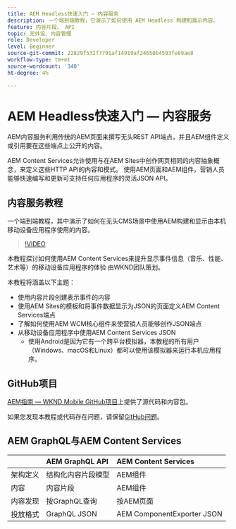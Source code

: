 ```yaml
---
title: AEM Headless快速入门 — 内容服务
description: 一个端到端教程，它演示了如何使用 AEM Headless 构建和展示内容。
feature: 内容片段、 API
topic: 无外设、内容管理
role: Developer
level: Beginner
source-git-commit: 22829f532f7791af14919af24650b4593fe89ae8
workflow-type: tm+mt
source-wordcount: '340'
ht-degree: 4%

---
```



# AEM Headless快速入门 — 内容服务

AEM内容服务利用传统的AEM页面来撰写无头REST API端点，并且AEM组件定义或引用要在这些端点上公开的内容。

AEM Content Services允许使用与在AEM Sites中创作网页相同的内容抽象概念，来定义这些HTTP API的内容和模式。 使用AEM页面和AEM组件，营销人员能够快速编写和更新可支持任何应用程序的灵活JSON API。

## 内容服务教程

一个端到端教程，其中演示了如何在无头CMS场景中使用AEM构建和显示由本机移动设备应用程序使用的内容。

>[!VIDEO](https://video.tv.adobe.com/v/28315/?quality=12&learn=on)

本教程探讨如何使用AEM Content Services来提升显示事件信息（音乐、性能、艺术等）的移动设备应用程序的体验 由WKND团队策划。

本教程将涵盖以下主题：

* 使用内容片段创建表示事件的内容
* 使用AEM Sites的模板和将事件数据显示为JSON的页面定义AEM Content Services端点
* 了解如何使用AEM WCM核心组件来使营销人员能够创作JSON端点
* 从移动设备应用程序中使用AEM Content Services JSON
   * 使用Android是因为它有一个跨平台模拟器，本教程的所有用户（Windows、macOS和Linux）都可以使用该模拟器来运行本机应用程序。

## GitHub项目

[AEM指南 — WKND Mobile GitHub项目](https://github.com/adobe/aem-guides-wknd-mobile)上提供了源代码和内容包。

如果您发现本教程或代码存在问题，请保留[GitHub问题](https://github.com/adobe/aem-guides-wknd-mobile/issues)。

## AEM GraphQL与AEM Content Services

|  | AEM GraphQL API | AEM Content Services |
|--------------------------------|:-----------------|:---------------------|
| 架构定义 | 结构化内容片段模型 | AEM组件 |
| 内容 | 内容片段 | AEM组件 |
| 内容发现 | 按GraphQL查询 | 按AEM页面 |
| 投放格式 | GraphQL JSON | AEM ComponentExporter JSON |
